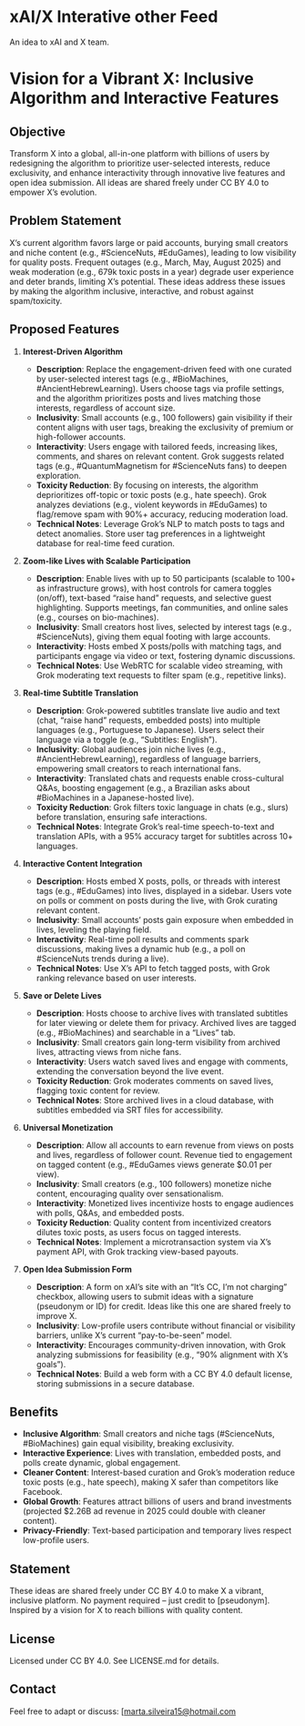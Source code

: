 # xAI/X Interative other Feed
An idea to xAI and X team.

# Vision for a Vibrant X: Inclusive Algorithm and Interactive Features

## Objective
Transform X into a global, all-in-one platform with billions of users by redesigning the algorithm to prioritize user-selected interests, reduce exclusivity, and enhance interactivity through innovative live features and open idea submission. All ideas are shared freely under CC BY 4.0 to empower X’s evolution.

## Problem Statement
X’s current algorithm favors large or paid accounts, burying small creators and niche content (e.g., #ScienceNuts, #EduGames), leading to low visibility for quality posts. Frequent outages (e.g., March, May, August 2025) and weak moderation (e.g., 679k toxic posts in a year) degrade user experience and deter brands, limiting X’s potential. These ideas address these issues by making the algorithm inclusive, interactive, and robust against spam/toxicity.

## Proposed Features
1. **Interest-Driven Algorithm**
   - **Description**: Replace the engagement-driven feed with one curated by user-selected interest tags (e.g., #BioMachines, #AncientHebrewLearning). Users choose tags via profile settings, and the algorithm prioritizes posts and lives matching those interests, regardless of account size.
   - **Inclusivity**: Small accounts (e.g., 100 followers) gain visibility if their content aligns with user tags, breaking the exclusivity of premium or high-follower accounts.
   - **Interactivity**: Users engage with tailored feeds, increasing likes, comments, and shares on relevant content. Grok suggests related tags (e.g., #QuantumMagnetism for #ScienceNuts fans) to deepen exploration.
   - **Toxicity Reduction**: By focusing on interests, the algorithm deprioritizes off-topic or toxic posts (e.g., hate speech). Grok analyzes deviations (e.g., violent keywords in #EduGames) to flag/remove spam with 90%+ accuracy, reducing moderation load.
   - **Technical Notes**: Leverage Grok’s NLP to match posts to tags and detect anomalies. Store user tag preferences in a lightweight database for real-time feed curation.

2. **Zoom-like Lives with Scalable Participation**
   - **Description**: Enable lives with up to 50 participants (scalable to 100+ as infrastructure grows), with host controls for camera toggles (on/off), text-based “raise hand” requests, and selective guest highlighting. Supports meetings, fan communities, and online sales (e.g., courses on bio-machines).
   - **Inclusivity**: Small creators host lives, selected by interest tags (e.g., #ScienceNuts), giving them equal footing with large accounts.
   - **Interactivity**: Hosts embed X posts/polls with matching tags, and participants engage via video or text, fostering dynamic discussions.
   - **Technical Notes**: Use WebRTC for scalable video streaming, with Grok moderating text requests to filter spam (e.g., repetitive links).

3. **Real-time Subtitle Translation**
   - **Description**: Grok-powered subtitles translate live audio and text (chat, “raise hand” requests, embedded posts) into multiple languages (e.g., Portuguese to Japanese). Users select their language via a toggle (e.g., “Subtitles: English”).
   - **Inclusivity**: Global audiences join niche lives (e.g., #AncientHebrewLearning), regardless of language barriers, empowering small creators to reach international fans.
   - **Interactivity**: Translated chats and requests enable cross-cultural Q&As, boosting engagement (e.g., a Brazilian asks about #BioMachines in a Japanese-hosted live).
   - **Toxicity Reduction**: Grok filters toxic language in chats (e.g., slurs) before translation, ensuring safe interactions.
   - **Technical Notes**: Integrate Grok’s real-time speech-to-text and translation APIs, with a 95% accuracy target for subtitles across 10+ languages.

4. **Interactive Content Integration**
   - **Description**: Hosts embed X posts, polls, or threads with interest tags (e.g., #EduGames) into lives, displayed in a sidebar. Users vote on polls or comment on posts during the live, with Grok curating relevant content.
   - **Inclusivity**: Small accounts’ posts gain exposure when embedded in lives, leveling the playing field.
   - **Interactivity**: Real-time poll results and comments spark discussions, making lives a dynamic hub (e.g., a poll on #ScienceNuts trends during a live).
   - **Technical Notes**: Use X’s API to fetch tagged posts, with Grok ranking relevance based on user interests.

5. **Save or Delete Lives**
   - **Description**: Hosts choose to archive lives with translated subtitles for later viewing or delete them for privacy. Archived lives are tagged (e.g., #BioMachines) and searchable in a “Lives” tab.
   - **Inclusivity**: Small creators gain long-term visibility from archived lives, attracting views from niche fans.
   - **Interactivity**: Users watch saved lives and engage with comments, extending the conversation beyond the live event.
   - **Toxicity Reduction**: Grok moderates comments on saved lives, flagging toxic content for review.
   - **Technical Notes**: Store archived lives in a cloud database, with subtitles embedded via SRT files for accessibility.

6. **Universal Monetization**
   - **Description**: Allow all accounts to earn revenue from views on posts and lives, regardless of follower count. Revenue tied to engagement on tagged content (e.g., #EduGames views generate $0.01 per view).
   - **Inclusivity**: Small creators (e.g., 100 followers) monetize niche content, encouraging quality over sensationalism.
   - **Interactivity**: Monetized lives incentivize hosts to engage audiences with polls, Q&As, and embedded posts.
   - **Toxicity Reduction**: Quality content from incentivized creators dilutes toxic posts, as users focus on tagged interests.
   - **Technical Notes**: Implement a microtransaction system via X’s payment API, with Grok tracking view-based payouts.

7. **Open Idea Submission Form**
   - **Description**: A form on xAI’s site with an “It’s CC, I’m not charging” checkbox, allowing users to submit ideas with a signature (pseudonym or ID) for credit. Ideas like this one are shared freely to improve X.
   - **Inclusivity**: Low-profile users contribute without financial or visibility barriers, unlike X’s current “pay-to-be-seen” model.
   - **Interactivity**: Encourages community-driven innovation, with Grok analyzing submissions for feasibility (e.g., “90% alignment with X’s goals”).
   - **Technical Notes**: Build a web form with a CC BY 4.0 default license, storing submissions in a secure database.

## Benefits
- **Inclusive Algorithm**: Small creators and niche tags (#ScienceNuts, #BioMachines) gain equal visibility, breaking exclusivity.
- **Interactive Experience**: Lives with translation, embedded posts, and polls create dynamic, global engagement.
- **Cleaner Content**: Interest-based curation and Grok’s moderation reduce toxic posts (e.g., hate speech), making X safer than competitors like Facebook.
- **Global Growth**: Features attract billions of users and brand investments (projected $2.26B ad revenue in 2025 could double with cleaner content).
- **Privacy-Friendly**: Text-based participation and temporary lives respect low-profile users.

## Statement
These ideas are shared freely under CC BY 4.0 to make X a vibrant, inclusive platform. No payment required – just credit to [pseudonym]. Inspired by a vision for X to reach billions with quality content.

## License
Licensed under CC BY 4.0. See LICENSE.md for details.

## Contact
Feel free to adapt or discuss: [marta.silveira15@hotmail.com
